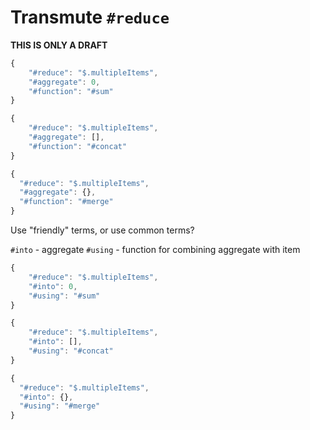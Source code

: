 # Transmute `#reduce`

**THIS IS ONLY A DRAFT**


```javascript
{
    "#reduce": "$.multipleItems",
    "#aggregate": 0,
    "#function": "#sum"
}
```

```javascript
{
    "#reduce": "$.multipleItems",
    "#aggregate": [],
    "#function": "#concat"
}
```

```javascript
{
  "#reduce": "$.multipleItems",
  "#aggregate": {},
  "#function": "#merge"
}
```

Use "friendly" terms, or use common terms?

`#into` - aggregate
`#using` - function for combining aggregate with item

```javascript
{
    "#reduce": "$.multipleItems",
    "#into": 0,
    "#using": "#sum"
}
```

```javascript
{
    "#reduce": "$.multipleItems",
    "#into": [],
    "#using": "#concat"
}
```

```javascript
{
  "#reduce": "$.multipleItems",
  "#into": {},
  "#using": "#merge"
}
```
